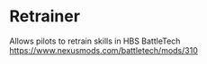# Retrainer
Allows pilots to retrain skills in HBS BattleTech
https://www.nexusmods.com/battletech/mods/310
